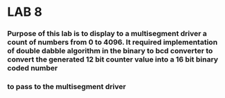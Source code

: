 # LAB 8
### Purpose of this lab is to display to a multisegment driver a count of numbers from 0 to 4096. It required implementation of double dabble algorithm in the binary to bcd converter to convert the generated 12 bit counter value into a 16 bit binary coded number
### to pass to the multisegment driver
